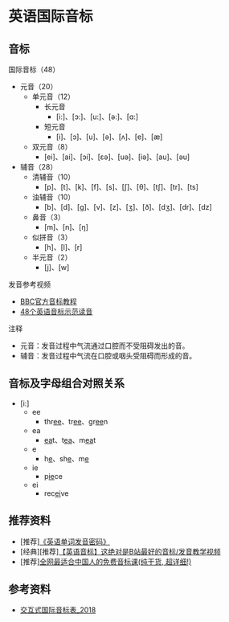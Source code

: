# 英语国际音标

## 音标

国际音标（48）

* 元音（20）
  * 单元音（12）
    * 长元音
      * [i:]、[ɔ:]、[u:]、[ə:]、[ɑ:]
    * 短元音
      * [i]、[ɔ]、[u]、[ə]、[ʌ]、[e]、[æ]
  * 双元音（8）
    * [ei]、[ai]、[ɔi]、[ɛə]、[uə]、[iə]、[au]、[əu]
* 辅音（28）
  * 清辅音（10）
    * [p]、[t]、[k]、[f]、[s]、[ʃ]、[θ]、[tʃ]、[tr]、[ts]
  * 浊辅音（10）
    * [b]、[d]、[g]、[v]、[z]、[ʒ]、[ð]、[dʒ]、[dr]、[dz]
  * 鼻音（3）
    * [m]、[n]、[ŋ]
  * 似拼音（3）
    * [h]、[l]、[r]
  * 半元音（2）
    * [j]、[w]

发音参考视频

* [BBC官方音标教程](https://www.bilibili.com/video/BV127411n7nj)
* [48个英语音标示范读音](https://www.bilibili.com/video/BV1y4411e7wm)

注释

* 元音：发音过程中气流通过口腔而不受阻碍发出的音。
* 辅音：发音过程中气流在口腔或咽头受阻碍而形成的音。

## 音标及字母组合对照关系

* [i:]
  * ee
    * thr<u>ee</u>、tr<u>ee</u>、gr<u>ee</u>n
  * ea
    * <u>ea</u>t、t<u>ea</u>、m<u>ea</u>t
  * e
    * h<u>e</u>、sh<u>e</u>、m<u>e</u>
  * ie
    * p<u>ie</u>ce
  * ei
    * rec<u>ei</u>ve

## 推荐资料

* [推荐][《英语单词发音密码》](http://product.dangdang.com/24167524.html)
* [经典][推荐][【英语音标】这绝对是B站最好的音标/发音教学视频](https://www.bilibili.com/video/BV1J54y1m7fM)
* [推荐][全网最适合中国人的免费音标课(纯干货, 超详细!)](https://www.bilibili.com/video/BV1iV411z7Nj)

## 参考资料

* [交互式国际音标表_2018](https://www.internationalphoneticassociation.org/IPAcharts/inter_chart_2018/IPA_2018.html)
